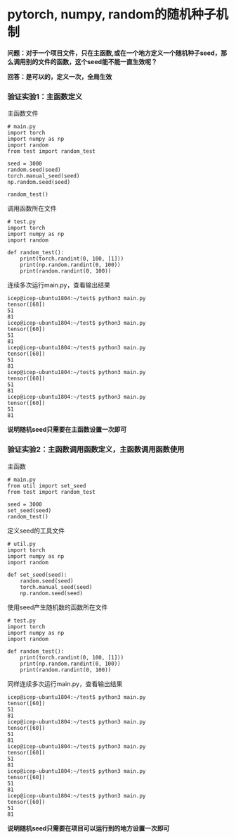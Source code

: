 # pytorch, numpy, random的随机种子机制

**问题：对于一个项目文件，只在主函数,或在一个地方定义一个随机种子seed，那么调用别的文件的函数，这个seed能不能一直生效呢？**

**回答：是可以的，定义一次，全局生效**

### 验证实验1：主函数定义

主函数文件
```python3
# main.py
import torch
import numpy as np
import random
from test import random_test

seed = 3000
random.seed(seed)
torch.manual_seed(seed)
np.random.seed(seed)

random_test() 
```

调用函数所在文件
```python3
# test.py
import torch
import numpy as np
import random

def random_test():
    print(torch.randint(0, 100, [1]))
    print(np.random.randint(0, 100))
    print(random.randint(0, 100))
```

连续多次运行main.py，查看输出结果
```shell
icep@icep-ubuntu1804:~/test$ python3 main.py 
tensor([60])
51
81
icep@icep-ubuntu1804:~/test$ python3 main.py 
tensor([60])
51
81
icep@icep-ubuntu1804:~/test$ python3 main.py 
tensor([60])
51
81
icep@icep-ubuntu1804:~/test$ python3 main.py 
tensor([60])
51
81
icep@icep-ubuntu1804:~/test$ python3 main.py 
tensor([60])
51
81
```

**说明随机seed只需要在主函数设置一次即可**

### 验证实验2：主函数调用函数定义，主函数调用函数使用
主函数
```python3
# main.py
from util import set_seed
from test import random_test

seed = 3000
set_seed(seed)
random_test() 
```
定义seed的工具文件
```python3
# util.py
import torch
import numpy as np
import random

def set_seed(seed):
    random.seed(seed)
    torch.manual_seed(seed)
    np.random.seed(seed)
```
使用seed产生随机数的函数所在文件
```python3
# test.py
import torch
import numpy as np
import random

def random_test():
    print(torch.randint(0, 100, [1]))
    print(np.random.randint(0, 100))
    print(random.randint(0, 100))
```
同样连续多次运行main.py，查看输出结果
```shell
icep@icep-ubuntu1804:~/test$ python3 main.py 
tensor([60])
51
81
icep@icep-ubuntu1804:~/test$ python3 main.py 
tensor([60])
51
81
icep@icep-ubuntu1804:~/test$ python3 main.py 
tensor([60])
51
81
icep@icep-ubuntu1804:~/test$ python3 main.py 
tensor([60])
51
81
icep@icep-ubuntu1804:~/test$ python3 main.py 
tensor([60])
51
81
```
**说明随机seed只需要在项目可以运行到的地方设置一次即可**

